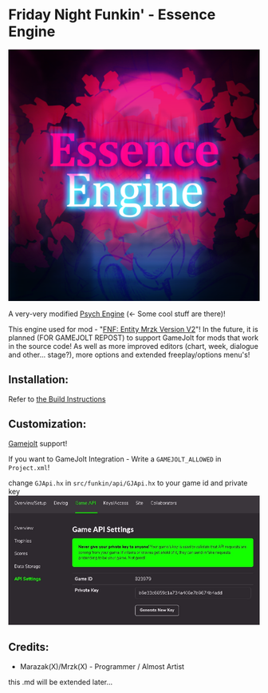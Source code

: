 # Friday Night Funkin' - Essence Engine
![](bin/art/itwillbepainted.png)

A very-very modified [Psych Engine](https://github.com/ShadowMario/FNF-PsychEngine) (<- Some cool stuff are there)!

This engine used for mod - "[FNF: Entity Mrzk Version V2](https://gamebanana.com/mods/496620)"!
In the future, it is planned (FOR GAMEJOLT REPOST) to support GameJolt for mods that work in the source code! As well as more improved editors (chart, week, dialogue and other... stage?), more options and extended freeplay/options menu's!

## Installation:

Refer to [the Build Instructions](bin/setup/)

## Customization:
[Gamejolt](https://gamejolt.com/) support!

If you want to GameJolt Integration - Write a `GAMEJOLT_ALLOWED` in `Project.xml`!

change `GJApi.hx` in `src/funkin/api/GJApi.hx` to your game id and private key
![SHOWCASE](bin/docs/img/gjapi.jpg)

## Credits:
* Marazak(X)/Mrzk(X) - Programmer / Almost Artist

this .md will be extended later...
